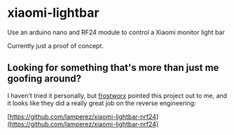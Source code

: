 # xiaomi-lightbar
Use an arduino nano and RF24 module to control a Xiaomi monitor light bar

Currently just a proof of concept.

## Looking for something that's more than just me goofing around?

I haven't tried it personally, but [frostworx](https://github.com/frostworx) pointed this project out to me, and it looks like they did a really great job on the reverse engineering:

[https://github.com/lamperez/xiaomi-lightbar-nrf24](https://github.com/lamperez/xiaomi-lightbar-nrf24)
